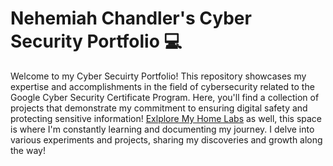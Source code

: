 # Nehemiah Chandler's Cyber Security Portfolio 💻
Welcome to my Cyber Secuirty Portfolio! This repository showcases my expertise and accomplishments in the field of cybersecurity related to the Google Cyber Security Certificate Program.
Here, you'll find a collection of projects that demonstrate my commitment to ensuring digital safety and protecting sensitive information!
[Exlplore My Home Labs]([https://www.notion.so/My-Home-Labs-63ab5efdf7b142258e4070fb9ac0b456?pvs=4](https://brazen-pan-ddf.notion.site/My-Home-Labs-63ab5efdf7b142258e4070fb9ac0b456))
as well, this space is where I'm constantly learning and documenting my journey. I delve into various experiments and projects, sharing my discoveries and growth along the way!
